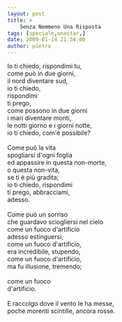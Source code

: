 ```yaml
---
layout: post
title: >
    Senza Nemmeno Una Risposta
tags: [speciale,onestar,]
date: 2009-01-14 21:34:00
author: pietro
---
```

Io ti chiedo, rispondimi tu,<br/>come può in due giorni,<br/>il nord diventare sud,<br/>io ti chiedo,<br/>rispondimi<br/>ti prego,<br/>come possono in due giorni<br/>i mari diventare monti,<br/>le notti giorno e i giorni notte,<br/>io ti chiedo, com'è possibile?<br/><br/>Come può la vita<br/>spogliarsi d'ogni foglia<br/>ed appassire in questa non-morte,<br/>o questa non-vita,<br/>se ti è più gradita;<br/>io ti chiedo, rispondimi<br/>ti prego, abbracciami,<br/>adesso.<br/><br/>Come può un sorriso<br/>che guardavo sciogliersi nel cielo<br/>come un fuoco d'artificio<br/>adesso estinguersi,<br/>come un fuoco d'artificio,<br/>era incredibile, stupendo,<br/>come un fuoco d'artificio,<br/>ma fu illusione, tremendo;<br/><br/>come un fuoco<br/>d'artificio.<br/><br/>E raccolgo dove il vento le ha messe,<br/>poche morenti scintille, ancora rosse.
